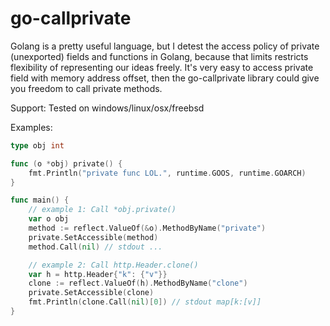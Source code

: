 # go-callprivate

Golang is a pretty useful language, but I detest the access policy of private (unexported) fields and functions in Golang, because that limits restricts flexibility of representing our ideas freely. It's very easy to access private field with memory address offset, then the go-callprivate library could give you freedom to call private methods.

Support: Tested on windows/linux/osx/freebsd

Examples:

```go
type obj int

func (o *obj) private() {
	fmt.Println("private func LOL.", runtime.GOOS, runtime.GOARCH)
}

func main() {
	// example 1: Call *obj.private()
	var o obj
	method := reflect.ValueOf(&o).MethodByName("private")
	private.SetAccessible(method)
	method.Call(nil) // stdout ...

	// example 2: Call http.Header.clone()
	var h = http.Header{"k": {"v"}}
	clone := reflect.ValueOf(h).MethodByName("clone")
	private.SetAccessible(clone)
	fmt.Println(clone.Call(nil)[0]) // stdout map[k:[v]]
}
```